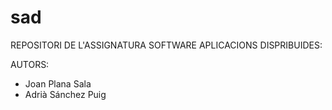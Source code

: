# sad

REPOSITORI DE L'ASSIGNATURA SOFTWARE APLICACIONS DISPRIBUIDES:

AUTORS:
- Joan Plana Sala
- Adrià Sánchez Puig
